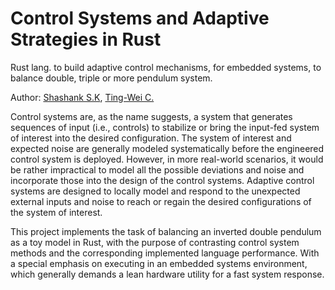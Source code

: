 # Control Systems and Adaptive Strategies in Rust

Rust lang. to build adaptive control mechanisms, for embedded systems, to balance double, triple or more pendulum system.

Author: [Shashank S.K](https://github.com/CosmicBug), [Ting-Wei C.](https://github.com/tim840818)



Control systems are, as the name suggests, a system that generates sequences of input (i.e., controls) to stabilize or bring the input-fed system of interest into the desired configuration. The system of interest and expected noise are generally modeled systematically before the engineered control system is deployed. However, in more real-world scenarios, it would be rather impractical to model all the possible deviations and noise and incorporate those into the design of the control systems. Adaptive control systems are designed to locally model and respond to the unexpected external inputs and noise to reach or regain the desired configurations of the system of interest.

This project implements the task of balancing an inverted double pendulum as a toy model in Rust, with the purpose of contrasting control system methods and the corresponding implemented language performance. With a special emphasis on executing in an embedded systems environment, which generally demands a lean hardware utility for a fast system response.
